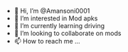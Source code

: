 - 👋 Hi, I’m @Amansoni0001
- 👀 I’m interested in Mod apks
- 🌱 I’m currently learning driving
- 💞️ I’m looking to collaborate on mods
- 📫 How to reach me ...

<!---
Amansoni0001/Amansoni0001 is a ✨ special ✨ repository because its `README.md` (this file) appears on your GitHub profile.
You can click the Preview link to take a look at your changes.
--->
